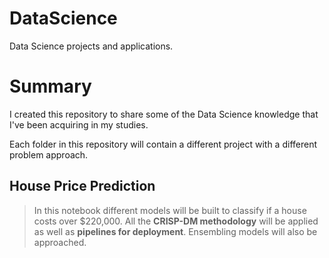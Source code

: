 # DataScience
Data Science projects and applications.

# Summary
I created this repository to share some of the Data Science knowledge that I've been acquiring in my studies.

Each folder in this repository will contain a different project with a different problem approach.

## House Price Prediction

>In this notebook different models will be built to classify if a house costs over $220,000.
>All the **CRISP-DM methodology** will be applied as well as **pipelines for deployment**.
>Ensembling models will also be approached.
